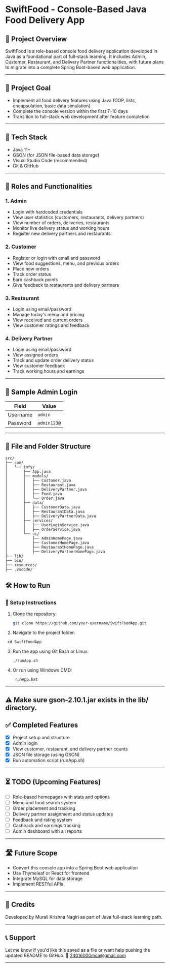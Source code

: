 # SwiftFood - Console-Based Java Food Delivery App

## 📌 Project Overview

SwiftFood is a role-based console food delivery application developed in Java as a foundational part of full-stack learning. It includes Admin, Customer, Restaurant, and Delivery Partner functionalities, with future plans to migrate into a complete Spring Boot-based web application.

---

## 🚀 Project Goal

* Implement all food delivery features using Java (OOP, lists, encapsulation, basic data simulation)
* Complete the console version within the first 7–10 days
* Transition to full-stack web development after feature completion

---
## 🧰 Tech Stack

- Java 11+
- GSON (for JSON file-based data storage)
- Visual Studio Code (recommended)
- Git & GitHub

---

## 👥 Roles and Functionalities

### 1. Admin

* Login with hardcoded credentials
* View user statistics (customers, restaurants, delivery partners)
* View number of orders, deliveries, restaurants
* Monitor live delivery status and working hours
* Register new delivery partners and restaurants

### 2. Customer

* Register or login with email and password
* View food suggestions, menu, and previous orders
* Place new orders
* Track order status
* Earn cashback points
* Give feedback to restaurants and delivery partners

### 3. Restaurant

* Login using email/password
* Manage today's menu and pricing
* View received and current orders
* View customer ratings and feedback

### 4. Delivery Partner

* Login using email/password
* View assigned orders
* Track and update order delivery status
* View customer feedback
* Track working hours and earnings

---
## 🔐 Sample Admin Login

| Field     | Value        |
|-----------|--------------|
| Username  | `admin`      |
| Password  | `admin123@`  |

---

## 📂 File and Folder Structure

```
src/
├── com/
│   └── infy/
│       ├── App.java
│       ├── models/
│       │   ├── Customer.java
│       │   ├── Restaurant.java
│       │   ├── DeliveryPartner.java
│       │   ├── Food.java
│       │   └── Order.java
│       ├── data/
│       │   ├── CustomerData.java
│       │   ├── RestaurantData.java
│       │   ├── DeliveryPartnerData.java
│       ├── services/
│       │   ├── UserLoginService.java
│       │   ├── OrderService.java
│       └── ui/
│           ├── AdminHomePage.java
│           ├── CustomerHomePage.java
│           ├── RestaurantHomePage.java
│           ├── DeliveryPartnerHomePage.java
├── lib/
├── bin/
├── resources/
├── .vscode/
```
## 🛠️ How to Run

### 🔁 Setup Instructions

1. Clone the repository:
   ```bash
   git clone https://github.com/your-username/SwiftFoodApp.git

2. Navigate to the project folder:
 ```
  cd SwiftFoodApp
```
3. Run the app using Git Bash or Linux:
   ```
   ./runApp.sh
   ```
4. Or run using Windows CMD:
   ```
    runApp.bat
   ```
---
⚠ Make sure gson-2.10.1.jar exists in the lib/ directory.
---
## ✅ Completed Features
* [x] Project setup and structure
* [x] Admin login
* [x] View customer, restaurant, and delivery partner counts
* [x] JSON file storage (using GSON)
* [x] Run automation script (runApp.sh)
---
## ⏳ TODO (Upcoming Features)
* [ ] Role-based homepages with stats and options
* [ ] Menu and food search system
* [ ] Order placement and tracking
* [ ] Delivery partner assignment and status updates
* [ ] Feedback and rating system
* [ ] Cashback and earnings tracking
* [ ] Admin dashboard with all reports

---

## 🛣️ Future Scope

* Convert this console app into a Spring Boot web application
* Use Thymeleaf or React for frontend
* Integrate MySQL for data storage
* Implement RESTful APIs

---

## 🙌 Credits

Developed by Murali Krishna Nagiri as part of Java full-stack learning path.

---

## 📞 Support

Let me know if you'd like this saved as a file or want help pushing the updated README to GitHub.
📧 24016000mca@gmail.com

---